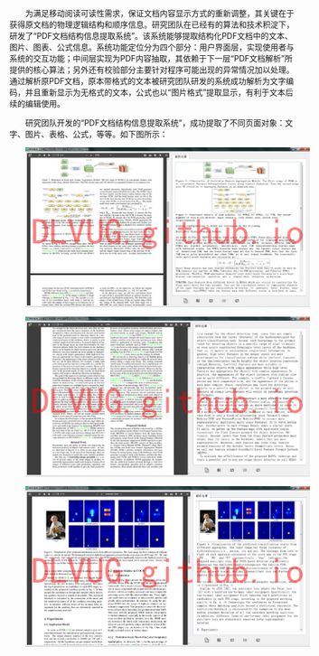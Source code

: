 <p>为满足移动阅读可读性需求，保证文档内容显示方式的重新调整，其关键在于获得原文档的物理逻辑结构和顺序信息。研究团队在已经有的算法和技术积淀下，研发了“PDF文档结构信息提取系统”。该系统能够提取结构化PDF文档中的文本、图片、图表、公式信息。系统功能定位分为四个部分：用户界面层，实现使用者与系统的交互功能；中间层实现为PDF内容抽取，其依赖于下一层“PDF文档解析”所提供的核心算法；另外还有校验部分主要针对程序可能出现的异常情况加以处理。通过解析原PDF文档，原本带格式的文本被研究团队研发的系统成功解析为文字编码，并且重新显示为无格式的文本，公式也以“图片格式”提取显示，有利于文本后续的编辑使用。</p>

<p>研究团队开发的“PDF文档结构信息提取系统”，成功提取了不同页面对象：文字、图片、表格、公式，等等。如下图所示：</p>

<style>
p {
    text-indent: 2em;
}
</style>
![图片1](./imgs/PDF/图片1.png)

![图片2](./imgs/PDF/图片2.png)

![图片3](./imgs/PDF/图片3.png)

